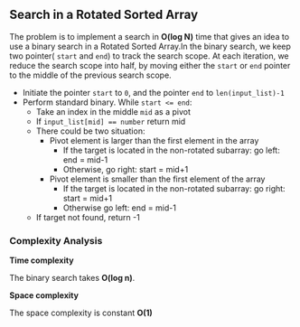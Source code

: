 ## Search in a Rotated Sorted Array

The problem is to implement a search in **O(log N)** time that gives an idea to use a binary search in a Rotated Sorted Array.In the binary search, we keep two pointer( `start` and `end`) to track the search scope. At each iteration, we reduce the search scope into half, by moving either the `start` or `end` pointer to the middle of the previous search scope. 
* Initiate the pointer `start` to `0`, and the pointer `end` to `len(input_list)-1`
* Perform standard binary. While `start <= end`:
    * Take an index in the middle `mid` as a pivot
    * If `input_list[mid] == number` return mid
    * There could be two situation:
        * Pivot element is larger than the first element in the array
            - If the target is located in the non-rotated subarray:
              go left: end = mid-1
            - Otherwise, go right: start = mid+1
        * Pivot element is smaller than the first element of the array
            - If the target is located in the non-rotated subarray:
              go right: start = mid+1
            - Otherwise go left: end = mid-1
    * If target not found, return -1



###  Complexity Analysis

**Time complexity**

The binary search takes **O(log n)**.

**Space complexity**

The space complexity is constant **O(1)**
